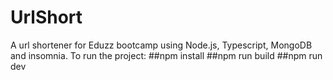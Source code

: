 # UrlShort
A url shortener for Eduzz bootcamp using Node.js, Typescript, MongoDB and insomnia. To run the project:
##npm install
##npm run build
##npm run dev
